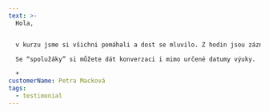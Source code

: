 ```yaml
---
text: >-
  Hola,


  v kurzu jsme si všichni pomáhali a dost se mluvilo. Z hodin jsou záznamy, takže se dá vše zopakovat a materiály jsou v učebne.

  Se “spolužáky” si můžete dát konverzaci i mimo určené datumy výuky.

  ☀️
customerName: Petra Macková
tags:
  - testimonial
---
```

